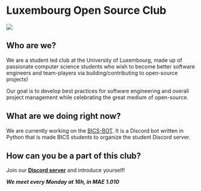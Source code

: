 # Luxembourg Open Source Club 
![](https://media.giphy.com/media/Nx0rz3jtxtEre/giphy.gif)

## Who are we?
We are a student led club at the University of Luxembourg, made up of passionate computer science students who wish to become better software engineers and team-players via building/contributing to open-source projects!

Our goal is to develop best practices for software engineering and overall project management while celebrating the great medium of open-source.

## What are we doing right now?
We are currently working on the [BICS-BOT](https://github.com/Luxembourg-Open-Source-Club/BICS-BOT). It is a Discord bot written in Python that is made BICS students to organize the student Discord server.

## How can you be a part of this club?
Join our [**Discord server**](https://discord.gg/m9q7X7mBM4) and introduce yourself!

**_We meet every Monday at 16h, in MAE 1.010_**
